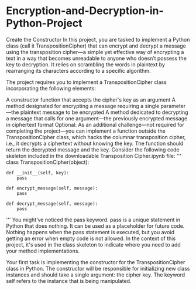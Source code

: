 # Encryption-and-Decryption-in-Python-Project

Create the Constructor
In this project, you are tasked to implement a Python class (call it TranspositionCipher) that can encrypt and decrypt a message using the transposition cipher—a simple yet effective way of encrypting a text in a way that becomes unreadable to anyone who doesn’t possess the key to decryption. It relies on scrambling the words in plaintext by rearranging its characters according to a specific algorithm.

The project requires you to implement a TranspositionCipher class incorporating the following elements:

A constructor function that accepts the cipher's key as an argument
A method designated for encrypting a message requiring a single parameter—the plaintext message to be encrypted
A method dedicated to decrypting a message that calls for one argument—the previously encrypted message in ciphertext format
Optional: As an additional challenge—not required for completing the project—you can implement a function outside the TranspositionCipher class, which hacks the columnar transposition cipher, i.e., it decrypts a ciphertext without knowing the key. The function should return the decrypted message and the key.
Consider the following code skeleton included in the downloadable Transposition Cipher.ipynb file:
'''
class TranspositionCipher(object): 
        
    def __init__(self, key):
        pass
        
    def encrypt_message(self, message):
        pass
    
    def decrypt_message(self, message):
        pass
'''
You might’ve noticed the pass keyword. pass is a unique statement in Python that does nothing. It can be used as a placeholder for future code. Nothing happens when the pass statement is executed, but you avoid getting an error when empty code is not allowed. In the context of this project, it's used in the class skeleton to indicate where you need to add your method implementations.

Your first task is implementing the constructor for the TranspositionCipher class in Python. The constructor will be responsible for initializing new class instances and should take a single argument: the cipher key. The keyword self refers to the instance that is being manipulated.
